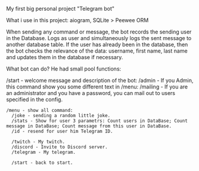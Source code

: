 My first big personal project "Telegram bot"

What i use in this project: aiogram, SQLite > Peewee ORM

When sending any command or message, the bot records the sending user in the Database.
Logs as user and simultaneously logs the sent message to another database table.
If the user has already been in the database,
then the bot checks the relevance of the data: username, first name, last name and updates them in the database if necessary.

What bot can do? He had small pool functions:

/start - welcome message and description of the bot: 
    /admin - If you Admin, this command show you some different text in /menu:
        /mailing - If you are an administrator and you have a password, you can mail out to users specified in the config.
        
    /menu - show all command:
      /joke - sending a random little joke.
      /stats - Show for user 3 parametrs: Count users in DataBase; Count message in DataBase; Count message from this user in DataBase.
      /id - resend for user him Telegram ID.
      
      /twitch - My twitch.
      /discord - Invite to Discord server.
      /telegram - My telegram.
      
      /start - back to start.


